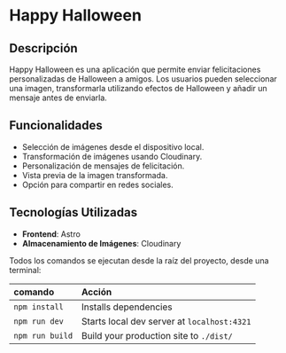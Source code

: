 # Happy Halloween

## Descripción

Happy Halloween es una aplicación que permite enviar felicitaciones personalizadas de Halloween a amigos. Los usuarios pueden seleccionar una imagen, transformarla utilizando efectos de Halloween y añadir un mensaje antes de enviarla.

## Funcionalidades

- Selección de imágenes desde el dispositivo local.
- Transformación de imágenes usando Cloudinary.
- Personalización de mensajes de felicitación.
- Vista previa de la imagen transformada.
- Opción para compartir en redes sociales.

## Tecnologías Utilizadas

- **Frontend**: Astro
- **Almacenamiento de Imágenes**: Cloudinary

Todos los comandos se ejecutan desde la raíz del proyecto, desde una terminal:

| comando         | Acción                                      |
| :-------------- | :------------------------------------------ |
| `npm install`   | Installs dependencies                       |
| `npm run dev`   | Starts local dev server at `localhost:4321` |
| `npm run build` | Build your production site to `./dist/`     |
